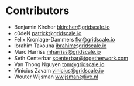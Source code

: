 # Contributors

* Benjamin Kircher <bkircher@gridscale.io>
* c0deN <patrick@gridscale.io>
* Felix Kronlage-Dammers <fkr@gridscale.io>
* Ibrahim Takouna <ibrahim@gridscale.io>
* Marc Harriss <mharriss@gridscale.io>
* Seth Centerbar <scenterbar@togetherwork.com>
* Van Thong Nguyen <tom@gridscale.io>
* Vinicius Zavam <vinicius@gridscale.io>
* Wouter Wijsman <wwijsman@live.nl>
